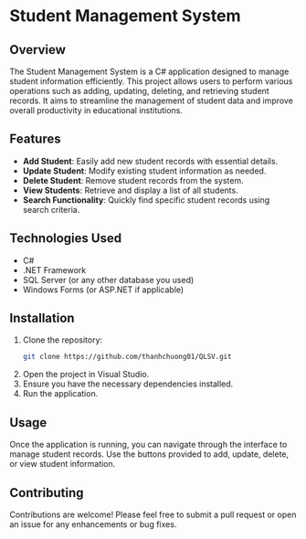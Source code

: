 # Student Management System

## Overview

The Student Management System is a C# application designed to manage student information efficiently. This project allows users to perform various operations such as adding, updating, deleting, and retrieving student records. It aims to streamline the management of student data and improve overall productivity in educational institutions.

## Features

- **Add Student**: Easily add new student records with essential details.
- **Update Student**: Modify existing student information as needed.
- **Delete Student**: Remove student records from the system.
- **View Students**: Retrieve and display a list of all students.
- **Search Functionality**: Quickly find specific student records using search criteria.

## Technologies Used

- C#
- .NET Framework
- SQL Server (or any other database you used)
- Windows Forms (or ASP.NET if applicable)

## Installation

1. Clone the repository:
   ```bash
   git clone https://github.com/thanhchuong01/QLSV.git
2. Open the project in Visual Studio.
3. Ensure you have the necessary dependencies installed.
4. Run the application.

## Usage
Once the application is running, you can navigate through the interface to manage student records. Use the buttons provided to add, update, delete, or view student information.

## Contributing
Contributions are welcome! Please feel free to submit a pull request or open an issue for any enhancements or bug fixes.
